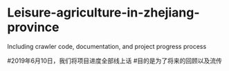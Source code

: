# Leisure-agriculture-in-zhejiang-province
Including crawler code, documentation, and project progress process

#2019年6月10日，我们将项目进度全部线上话
#目的是为了将来的回顾以及流传
